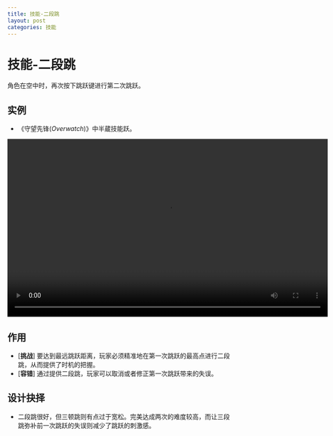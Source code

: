 ```yaml
---
title: 技能-二段跳
layout: post
categories: 技能
---
```


# 技能-二段跳
角色在空中时，再次按下跳跃键进行第二次跳跃。

## 实例

- 《守望先锋(*Overwatch*)》中半蔵技能跃。

<video width="720" height="400" controls>
    <source src="/videos/半蔵-跃.mp4" type="video/mp4">
</video>

## 作用
- [**挑战**] 要达到最远跳跃距离，玩家必须精准地在第一次跳跃的最高点进行二段跳，从而提供了时机的把握。
- [**容错**] 通过提供二段跳，玩家可以取消或者修正第一次跳跃带来的失误。

## 设计抉择
- 二段跳很好，但三顿跳则有点过于宽松。完美达成两次的难度较高，而让三段跳弥补前一次跳跃的失误则减少了跳跃的刺激感。